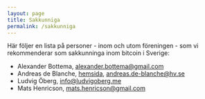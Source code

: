 ```yaml
---
layout: page
title: Sakkunniga
permalink: /sakkunniga
---
```


Här följer en lista på personer - inom och utom föreningen - som vi rekommenderar som sakkunninga inom bitcoin i Sverige:

- Alexander Bottema, <alexander.bottema@gmail.com>
- Andreas de Blanche, [hemsida](https://www.hv.se/personal/andreas-de-blanche/), <andreas.de-blanche@hv.se>
- Ludvig Öberg, <info@ludvigoberg.me>
- Mats Henricson, <mats.henricson@gmail.com>
